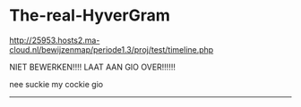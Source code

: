# The-real-HyverGram

http://25953.hosts2.ma-cloud.nl/bewijzenmap/periode1.3/proj/test/timeline.php

NIET BEWERKEN!!!! LAAT AAN GIO OVER!!!!!!

nee suckie my cockie gio

--------------------------------------------------------------------------------------------------------
